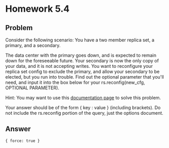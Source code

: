 # Homework 5.4

## Problem

Consider the following scenario: You have a two member replica set, a primary, and a secondary.

The data center with the primary goes down, and is expected to remain down for the foreseeable future. Your secondary is now the only copy of your data, and it is not accepting writes. You want to reconfigure your replica set config to exclude the primary, and allow your secondary to be elected, but you run into trouble. Find out the optional parameter that you'll need, and input it into the box below for your rs.reconfig(new_cfg, OPTIONAL PARAMETER).

Hint: You may want to use this [documentation page](https://docs.mongodb.com/manual/tutorial/reconfigure-replica-set-with-unavailable-members/?_ga=2.85309017.1358190295.1525173435-63979293.1516532029) to solve this problem.

Your answer should be of the form { key : value } (including brackets). Do not include the rs.reconfig portion of the query, just the options document.

## Answer

```
{ force: true }
```
